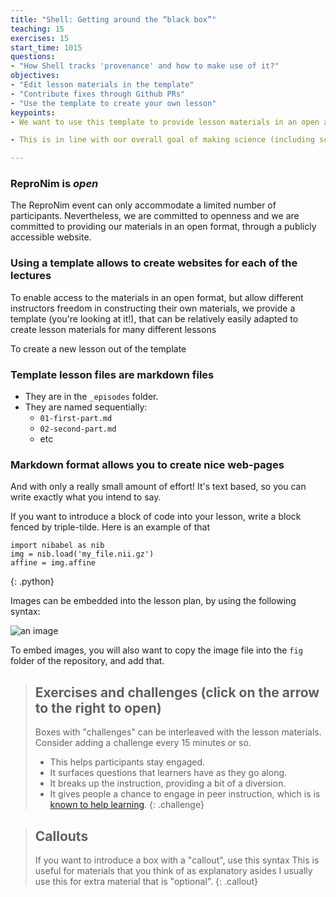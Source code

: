 ```yaml
---
title: "Shell: Getting around the “black box”"
teaching: 15
exercises: 15
start_time: 1015
questions:
- "How Shell tracks 'provenance' and how to make use of it?"
objectives:
- "Edit lesson materials in the template"
- "Contribute fixes through Github PRs"
- "Use the template to create your own lesson"
keypoints:
- We want to use this template to provide lesson materials in an open and useful format.

- This is in line with our overall goal of making science (including scientific training) more open.

---
```


### ReproNim is *open*

The ReproNim event can only accommodate a limited number of participants.
Nevertheless, we are committed to openness and we are committed to providing our
materials in an open format, through a publicly accessible website.

### Using a template allows to create websites for each of the lectures

To enable access to the materials in an open format, but allow different
instructors freedom in constructing their own materials, we provide a template
(you're looking at it!), that can be relatively easily adapted to create lesson
materials for many different lessons

To create a new lesson out of the template

### Template lesson files are markdown files

* They are in the `_episodes` folder.
* They are named sequentially:
  - `01-first-part.md`
  - `02-second-part.md`
  - etc


### Markdown format allows you to create nice web-pages

And with only a really small amount of effort! It's text based, so you can
write exactly what you intend to say.

If you want to introduce a block of code into your lesson, write a block
fenced by triple-tilde. Here is an example of that

~~~
import nibabel as nib
img = nib.load('my_file.nii.gz')
affine = img.affine
~~~
{: .python}


Images can be embedded into the lesson plan, by using the following syntax:

![an image]({{site.root}}/fig/rn-logo.png)

To embed images, you will also want to copy the image file into the
`fig` folder of the repository, and add that.

> ## Exercises and challenges (click on the arrow to the right to open)
>
>  Boxes with "challenges" can be interleaved with the lesson materials.
>  Consider adding a challenge every 15 minutes or so.
>    - This helps participants stay engaged.
>    - It surfaces questions that learners have as they go along.
>    - It breaks up the instruction, providing a bit of a diversion.
>    - It gives people a chance to engage in peer instruction, which is
>      is [known to help learning](https://en.wikipedia.org/wiki/Peer_instruction).
{: .challenge}


> ## Callouts
> If you want to introduce a box with a "callout", use this syntax
> This is useful for materials that you think of as explanatory asides
> I usually use this for extra material that is "optional".
{: .callout}
